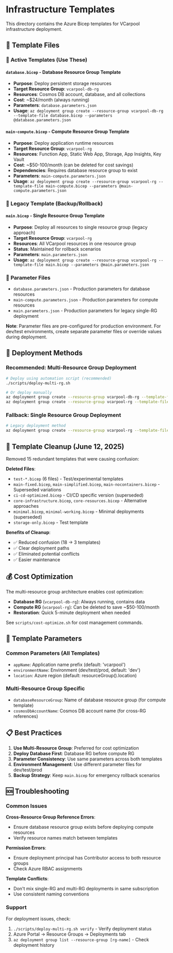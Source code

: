 # Infrastructure Templates

This directory contains the Azure Bicep templates for VCarpool infrastructure deployment.

## 📁 Template Files

### 🎯 **Active Templates (Use These)**

#### `database.bicep` - Database Resource Group Template

- **Purpose**: Deploy persistent storage resources
- **Target Resource Group**: `vcarpool-db-rg`
- **Resources**: Cosmos DB account, database, and all collections
- **Cost**: ~$24/month (always running)
- **Parameters**: `database.parameters.json`
- **Usage**: `az deployment group create --resource-group vcarpool-db-rg --template-file database.bicep --parameters @database.parameters.json`

#### `main-compute.bicep` - Compute Resource Group Template

- **Purpose**: Deploy application runtime resources
- **Target Resource Group**: `vcarpool-rg`
- **Resources**: Function App, Static Web App, Storage, App Insights, Key Vault
- **Cost**: ~$50-100/month (can be deleted for cost savings)
- **Dependencies**: Requires database resource group to exist
- **Parameters**: `main-compute.parameters.json`
- **Usage**: `az deployment group create --resource-group vcarpool-rg --template-file main-compute.bicep --parameters @main-compute.parameters.json`

### 🔄 **Legacy Template (Backup/Rollback)**

#### `main.bicep` - Single Resource Group Template

- **Purpose**: Deploy all resources to single resource group (legacy approach)
- **Target Resource Group**: `vcarpool-rg`
- **Resources**: All VCarpool resources in one resource group
- **Status**: Maintained for rollback scenarios
- **Parameters**: `main.parameters.json`
- **Usage**: `az deployment group create --resource-group vcarpool-rg --template-file main.bicep --parameters @main.parameters.json`

### 📄 **Parameter Files**

- `database.parameters.json` - Production parameters for database resources
- `main-compute.parameters.json` - Production parameters for compute resources
- `main.parameters.json` - Production parameters for legacy single-RG deployment

**Note**: Parameter files are pre-configured for production environment. For dev/test environments, create separate parameter files or override values during deployment.

## 🚀 Deployment Methods

### **Recommended: Multi-Resource Group Deployment**

```bash
# Deploy using automation script (recommended)
./scripts/deploy-multi-rg.sh

# Or deploy manually
az deployment group create --resource-group vcarpool-db-rg --template-file infra/database.bicep --parameters appName=vcarpool environmentName=prod
az deployment group create --resource-group vcarpool-rg --template-file infra/main-compute.bicep --parameters appName=vcarpool environmentName=prod databaseResourceGroup=vcarpool-db-rg
```

### **Fallback: Single Resource Group Deployment**

```bash
# Legacy deployment method
az deployment group create --resource-group vcarpool-rg --template-file infra/main.bicep --parameters appName=vcarpool environmentName=prod
```

## 🧹 Template Cleanup (June 12, 2025)

Removed 15 redundant templates that were causing confusion:

**Deleted Files**:

- `test-*.bicep` (6 files) - Test/experimental templates
- `main-fixed.bicep`, `main-simplified.bicep`, `main-nocontainers.bicep` - Superseded variations
- `ci-cd-optimized.bicep` - CI/CD specific version (superseded)
- `core-infrastructure.bicep`, `core-resources.bicep` - Alternative approaches
- `minimal.bicep`, `minimal-working.bicep` - Minimal deployments (superseded)
- `storage-only.bicep` - Test template

**Benefits of Cleanup**:

- ✅ Reduced confusion (18 → 3 templates)
- ✅ Clear deployment paths
- ✅ Eliminated potential conflicts
- ✅ Easier maintenance

## 💰 Cost Optimization

The multi-resource group architecture enables cost optimization:

- **Database RG** (`vcarpool-db-rg`): Always running, contains data
- **Compute RG** (`vcarpool-rg`): Can be deleted to save ~$50-100/month
- **Restoration**: Quick 5-minute deployment when needed

See `scripts/cost-optimize.sh` for cost management commands.

## 🔧 Template Parameters

### Common Parameters (All Templates)

- `appName`: Application name prefix (default: 'vcarpool')
- `environmentName`: Environment (dev/test/prod, default: 'dev')
- `location`: Azure region (default: resourceGroup().location)

### Multi-Resource Group Specific

- `databaseResourceGroup`: Name of database resource group (for compute template)
- `cosmosDbAccountName`: Cosmos DB account name (for cross-RG references)

## 📋 Best Practices

1. **Use Multi-Resource Group**: Preferred for cost optimization
2. **Deploy Database First**: Database RG before compute RG
3. **Parameter Consistency**: Use same parameters across both templates
4. **Environment Management**: Use different parameter files for dev/test/prod
5. **Backup Strategy**: Keep `main.bicep` for emergency rollback scenarios

## 🆘 Troubleshooting

### Common Issues

**Cross-Resource Group Reference Errors**:

- Ensure database resource group exists before deploying compute resources
- Verify resource names match between templates

**Permission Errors**:

- Ensure deployment principal has Contributor access to both resource groups
- Check Azure RBAC assignments

**Template Conflicts**:

- Don't mix single-RG and multi-RG deployments in same subscription
- Use consistent naming conventions

### Support

For deployment issues, check:

1. `./scripts/deploy-multi-rg.sh verify` - Verify deployment status
2. Azure Portal → Resource Groups → Deployments tab
3. `az deployment group list --resource-group [rg-name]` - Check deployment history
